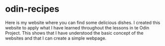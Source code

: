 # odin-recipes

Here is my website where you can find some delicious dishes. I created this website to apply what I have learned throughout the lessons in te Odin Project. This shows that I have understood the basic concept of the websites and that I can create a simple webpage.
